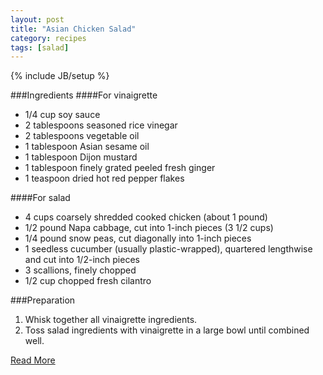```yaml
---
layout: post
title: "Asian Chicken Salad"
category: recipes
tags: [salad]
---
```

{% include JB/setup %}

###Ingredients
####For vinaigrette
* 1/4 cup soy sauce
* 2 tablespoons seasoned rice vinegar
* 2 tablespoons vegetable oil
* 1 tablespoon Asian sesame oil
* 1 tablespoon Dijon mustard
* 1 tablespoon finely grated peeled fresh ginger
* 1 teaspoon dried hot red pepper flakes

####For salad
* 4 cups coarsely shredded cooked chicken (about 1 pound)
* 1/2 pound Napa cabbage, cut into 1-inch pieces (3 1/2 cups)
* 1/4 pound snow peas, cut diagonally into 1-inch pieces
* 1 seedless cucumber (usually plastic-wrapped), quartered lengthwise and cut into 1/2-inch pieces
* 3 scallions, finely chopped
* 1/2 cup chopped fresh cilantro

###Preparation

1. Whisk together all vinaigrette ingredients.
1. Toss salad ingredients with vinaigrette in a large bowl until combined well.

[Read More](http://www.epicurious.com:80/recipes/food/views/Asian-Chicken-Salad-108162#ixzz1pmrog0iJ)